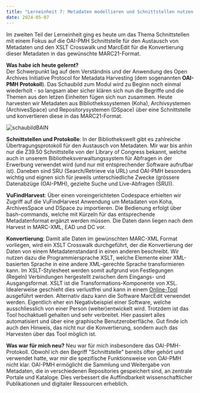```yaml
---
title: "Lerneinheit 7: Metadaten modellieren und Schnittstellen nutzen B (Schnittstellen)"
date: 2024-05-07
---
```

Im zweiten Teil der Lerneinheit ging es heute um das Thema Schnittstellen mit einem Fokus auf die OAI-PMH Schnittstelle für den Austausch von Metadaten und den XSLT Crosswalk und MarcEdit für die Konvertierung dieser Metadaten in das gewünschte MARC21-Format.

**Was habe ich heute gelernt?**  
Der Schwerpunkt lag auf dem Verständnis und der Anwendung des Open Archives Initiative Protocol for Metadata Harvesting (dem sogenannten **OAI-PMH Protokoll**). Das Schaubild zum Modul wird zu Beginn noch einmal wiederholt - so langsam aber sicher klären sich nun die Begriffe und die Themen aus den letzen Einheiten fügen sich nun zusammen. Heute harvesten wir Metadaten aus Bibliothekssystemen (Koha), Archivsystemen (ArchivesSpace) und Repositorysystemen (DSpace) über eine Schnittstelle und konvertieren diese in das MARC21-Format.

![schaubildBAIN](https://github.com/user-attachments/assets/1dc9ea00-1665-4f17-b7c6-d175b4fc5ad7)

**Schnittstellen und Protokolle**: In der Bibliothekswelt gibt es zahlreiche Übertragungsprotokoll für den Austausch von Metadaten. Mir war bis anhin nur die Z39.50 Schnittstelle von der Library of Congress bekannt, welche auch in unserem Bibliotheksverwaltungssystem für Abfragen in der Erwerbung verwendet wird (und nur mit entsprechender Software aufrufbar ist). Daneben sind SRU (Search/Retrieve via URL) und OAI-PMH besonders wichtig und eignen sich für jeweils unterschiedliche Zwecke (grössere Datenabzüge (OAI-PMH), gezielte Suche und Live-Abfragen (SRU)).

**VuFindHarvest**: Über einen voreingerichteten Codespace erhielten wir Zugriff auf die VuFindHarvest Anwendung um Metadaten von Koha, ArchivesSpace und DSpace zu importieren. Die Bedienung erfolgt über bash-commands, welche mit Kürzeln für das entsprechende Metadatenformat ergänzt werden müssen. Die Daten dann liegen nach dem Harvest in MARC-XML, EAD und DC vor. 

**Konvertierung**: Damit alle Daten im gewünschten MARC-XML Format vorliegen, wird ein XSLT Crosswalk durchgeführt, der die Konvertierung der Daten von einem Metadatenstandard in einen anderen beschreibt. Wir nutzen dazu die Programmiersprache XSLT, welche Elemente einer XML-basierten Sprache in eine andere XML-gerechte Sprache transformieren kann. Im XSLT-Stylesheet werden somit aufgrund von Festlegungen (Regeln) Verbindungen hergestellt zwischen dem Eingangs- und Ausgangsformat. XSLT ist die Transformations-Komponente von XSL. Idealerweise geschieht dies verlustfrei und kann in einem [Online-Tool](http://xsltransform.net) ausgeführt werden.
Alternativ dazu kann die Software MarcEdit verwendet werden. Eigentlich eher ein Negativbeispiel einer Software, welche ausschliesslich von einer Person (weiter)entwickelt wird. Trotzdem ist das Tool hochaktuell gehalten und sehr verbreitet. Hier passiert alles automatisiert und über eine graphische Benutzeroberfläche. Gut finde ich auch den Hinweis, das nicht nur die Konvertierung, sondern auch das Harvesten über das Tool möglich ist.

**Was war für mich neu?**
Neu war für mich insbesondere das OAI-PMH-Protokoll. Obwohl ich den Begriff "Schnittstelle" bereits öfter gehört und verwendet hatte, war mir die spezifische Funktionsweise von OAI-PMH nicht klar. OAI-PMH ermöglicht die Sammlung und Weitergabe von Metadaten, die in verschiedenen Repositories gespeichert sind, an zentrale Portale und Kataloge. Dies verbessert die Auffindbarkeit wissenschaftlicher Publikationen und digitaler Ressourcen erheblich.
